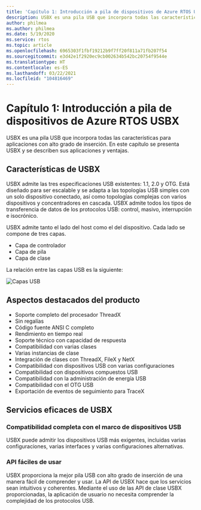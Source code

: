 ```yaml
---
title: 'Capítulo 1: Introducción a pila de dispositivos de Azure RTOS USBX'
description: USBX es una pila USB que incorpora todas las características para aplicaciones con alto grado de inserción. En este capítulo se presenta USBX y se describen sus aplicaciones y ventajas.
author: philmea
ms.author: philmea
ms.date: 5/19/2020
ms.service: rtos
ms.topic: article
ms.openlocfilehash: 6965303f1fbf19212b9f7ff20f811a71fb207f54
ms.sourcegitcommit: e3d42e1f2920ec9cb002634b542bc20754f9544e
ms.translationtype: HT
ms.contentlocale: es-ES
ms.lasthandoff: 03/22/2021
ms.locfileid: "104816469"
---
```

# <a name="chapter-1---introduction-to-azure-rtos-usbx-device-stack"></a>Capítulo 1: Introducción a pila de dispositivos de Azure RTOS USBX

USBX es una pila USB que incorpora todas las características para aplicaciones con alto grado de inserción. En este capítulo se presenta USBX y se describen sus aplicaciones y ventajas. 

## <a name="usbx-features"></a>Características de USBX

USBX admite las tres especificaciones USB existentes: 1.1, 2.0 y OTG. Está diseñado para ser escalable y se adapta a las topologías USB simples con un solo dispositivo conectado, así como topologías complejas con varios dispositivos y concentradores en cascada. USBX admite todos los tipos de transferencia de datos de los protocolos USB: control, masivo, interrupción e isocrónico.

USBX admite tanto el lado del host como el del dispositivo. Cada lado se compone de tres capas.

- Capa de controlador
- Capa de pila
- Capa de clase

La relación entre las capas USB es la siguiente:

![Capas USB](media/usbx-device-stack/usb-layers.png)

## <a name="product-highlights"></a>Aspectos destacados del producto

- Soporte completo del procesador ThreadX
- Sin regalías
- Código fuente ANSI C completo
- Rendimiento en tiempo real
- Soporte técnico con capacidad de respuesta
- Compatibilidad con varias clases
- Varias instancias de clase
- Integración de clases con ThreadX, FileX y NetX
- Compatibilidad con dispositivos USB con varias configuraciones
- Compatibilidad con dispositivos compuestos USB
- Compatibilidad con la administración de energía USB
- Compatibilidad con el OTG USB
- Exportación de eventos de seguimiento para TraceX

## <a name="powerful-services-of-usbx"></a>Servicios eficaces de USBX

### <a name="complete-usb-device-framework-support"></a>Compatibilidad completa con el marco de dispositivos USB

USBX puede admitir los dispositivos USB más exigentes, incluidas varias configuraciones, varias interfaces y varias configuraciones alternativas.

### <a name="easy-to-use-apis"></a>API fáciles de usar

USBX proporciona la mejor pila USB con alto grado de inserción de una manera fácil de comprender y usar. La API de USBX hace que los servicios sean intuitivos y coherentes. Mediante el uso de las API de clase USBX proporcionadas, la aplicación de usuario no necesita comprender la complejidad de los protocolos USB.

